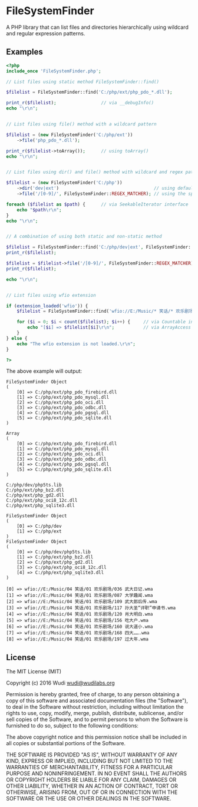 # FileSystemFinder

A PHP library that can list files and directories hierarchically using wildcard and regular expression patterns.

## Examples

```php
<?php
include_once 'FileSystemFinder.php';

// List files using static method FileSystemFinder::find()

$filelist = FileSystemFinder::find('C:/php/ext/php_pdo_*.dll');

print_r($filelist);                 // via __debugInfo()
echo "\r\n";


// List files using file() method with a wildcard pattern

$filelist = (new FileSystemFinder('C:/php/ext'))
    ->file('php_pdo_*.dll');

print_r($filelist->toArray());      // using toArray()
echo "\r\n";


// List files using dir() and file() method with wildcard and regex patterns

$filelist = (new FileSystemFinder('C:/php'))
    ->dir('dev|ext')                                    // using default wildcard matcher
    ->file('/[0-9]/', FileSystemFinder::REGEX_MATCHER); // using the specified regex matcher

foreach ($filelist as $path) {      // via SeekableIterator interface
    echo "$path\r\n";
}
echo "\r\n";


// A combination of using both static and non-static method

$filelist = FileSystemFinder::find('C:/php/dev|ext', FileSystemFinder::DIR_ONLY);
print_r($filelist);

$filelist = $filelist->file('/[0-9]/', FileSystemFinder::REGEX_MATCHER);
print_r($filelist);

echo "\r\n";


// List files using wfio extension

if (extension_loaded('wfio')) {
    $filelist = FileSystemFinder::find('wfio://E:/Music/* 笑话/* 欢乐剧场/??? *大*.wma');

    for ($i = 0; $i < count($filelist); $i++) {     // via Countable interface
        echo "[$i] => $filelist[$i]\r\n";           // via ArrayAccess interface
    }
} else {
    echo "The wfio extension is not loaded.\r\n";
}

?>
```

The above example will output:

```
FileSystemFinder Object
(
    [0] => C:/php/ext/php_pdo_firebird.dll
    [1] => C:/php/ext/php_pdo_mysql.dll
    [2] => C:/php/ext/php_pdo_oci.dll
    [3] => C:/php/ext/php_pdo_odbc.dll
    [4] => C:/php/ext/php_pdo_pgsql.dll
    [5] => C:/php/ext/php_pdo_sqlite.dll
)

Array
(
    [0] => C:/php/ext/php_pdo_firebird.dll
    [1] => C:/php/ext/php_pdo_mysql.dll
    [2] => C:/php/ext/php_pdo_oci.dll
    [3] => C:/php/ext/php_pdo_odbc.dll
    [4] => C:/php/ext/php_pdo_pgsql.dll
    [5] => C:/php/ext/php_pdo_sqlite.dll
)

C:/php/dev/php5ts.lib
C:/php/ext/php_bz2.dll
C:/php/ext/php_gd2.dll
C:/php/ext/php_oci8_12c.dll
C:/php/ext/php_sqlite3.dll

FileSystemFinder Object
(
    [0] => C:/php/dev
    [1] => C:/php/ext
)
FileSystemFinder Object
(
    [0] => C:/php/dev/php5ts.lib
    [1] => C:/php/ext/php_bz2.dll
    [2] => C:/php/ext/php_gd2.dll
    [3] => C:/php/ext/php_oci8_12c.dll
    [4] => C:/php/ext/php_sqlite3.dll
)

[0] => wfio://E:/Music/04 笑话/01 欢乐剧场/036 武大日记.wma
[1] => wfio://E:/Music/04 笑话/01 欢乐剧场/087 大学趣闻.wma
[2] => wfio://E:/Music/04 笑话/01 欢乐剧场/109 武大郎后传.wma
[3] => wfio://E:/Music/04 笑话/01 欢乐剧场/117 孙大圣“评职”申请书.wma
[4] => wfio://E:/Music/04 笑话/01 欢乐剧场/120 肖大明白.wma
[5] => wfio://E:/Music/04 笑话/01 欢乐剧场/156 吃大户.wma
[6] => wfio://E:/Music/04 笑话/01 欢乐剧场/160 说大道小.wma
[7] => wfio://E:/Music/04 笑话/01 欢乐剧场/168 四大…….wma
[8] => wfio://E:/Music/04 笑话/01 欢乐剧场/197 过大年.wma
```

## License

The MIT License (MIT)

Copyright (c) 2016 Wudi <wudi@wudilabs.org>

Permission is hereby granted, free of charge, to any person obtaining a copy
of this software and associated documentation files (the "Software"), to deal
in the Software without restriction, including without limitation the rights
to use, copy, modify, merge, publish, distribute, sublicense, and/or sell
copies of the Software, and to permit persons to whom the Software is
furnished to do so, subject to the following conditions:

The above copyright notice and this permission notice shall be included in all
copies or substantial portions of the Software.

THE SOFTWARE IS PROVIDED "AS IS", WITHOUT WARRANTY OF ANY KIND, EXPRESS OR
IMPLIED, INCLUDING BUT NOT LIMITED TO THE WARRANTIES OF MERCHANTABILITY,
FITNESS FOR A PARTICULAR PURPOSE AND NONINFRINGEMENT. IN NO EVENT SHALL THE
AUTHORS OR COPYRIGHT HOLDERS BE LIABLE FOR ANY CLAIM, DAMAGES OR OTHER
LIABILITY, WHETHER IN AN ACTION OF CONTRACT, TORT OR OTHERWISE, ARISING FROM,
OUT OF OR IN CONNECTION WITH THE SOFTWARE OR THE USE OR OTHER DEALINGS IN THE
SOFTWARE.
